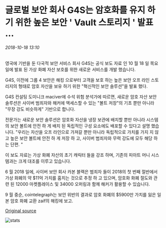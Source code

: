 # 글로벌 보안 회사 G4S는 암호화를 유지 하기 위한 높은 보안 ' Vault 스토리지 ' 발표 ...

###### 2018-10-18 13:10

영국에 기반을 둔 다국적 보안 서비스 회사 G4S는 공식 보도 자료 인 10 월 18 일 목요일에 발표 된 가상 화폐 자산 보호를 위한 새로운 서비스를 개발 했습니다.

G4S, 이전에 그룹 4 보안은 해킹 으로부터 고객을 보호 하는 높은 보안 오프 라인 스토리지의 형태로 암호 자산을 보유 하기 위한 "혁신적인 보안 솔루션"을 발표 했다.

G4S 컨설팅 도미니크 maciver에 수석 위험 분석가에 따르면, 새로운 암호 자산 보안 솔루션은 사이버 범죄자와 해커에 액세스할 수 있는 "볼트 저장"의 기초 뿐만 아니라 "무장 강도 비슷하게" 기반으로 합니다.

전문가는 새로운 보안 솔루션은 암호화 자산을 냉장 보관에 배치할 뿐만 아니라 시스템의 보안 볼트에 안전 하 게 배치 된 독립적인 구성 요소에도 배포할 수 있다고 설명 했습니다. "우리는 자산을 오프 라인으로 가져갈 뿐만 아니라 독립적으로 가치를 가지 지 않고 높은 보안 볼트에 안전 하 게 저장 하 고, 사이버 범죄자와 무력 강도에 모두 해당 하는 단편. "

이 보도 자료는 가상 화폐 자산의 초기 캐릭터 들을 강조 하며, 기존의 피아트 머니 시스템과는 크게 대조를 이루고 있습니다.

6 월 2018 일에, 사이버 보안 회사 카본 블랙은 범죄자 들이 2018의 첫 번째 절반에서 가상 화폐의 약 $11억 가치를 훔치는 것으로 추정 하 고 있으며, 암호화 화폐 절도와 관련 된 12000 마켓플레이스 및 34000 오퍼링과 함께 해커가 활용할 수 있습니다.

9 월 중순, cointelegraph는 보안 위반의 결과로 암호 화폐의 $5900만 가치를 잃은 일본 암호 화폐 교환 zaif의 해킹에 보고.

[Original source](https://cointelegraph.com/news/global-security-firm-g4s-announces-high-security-vault-storage-for-holding-crypto)

![stats](https://c.statcounter.com/11760860/0/a89fa40b/1/ "stats")